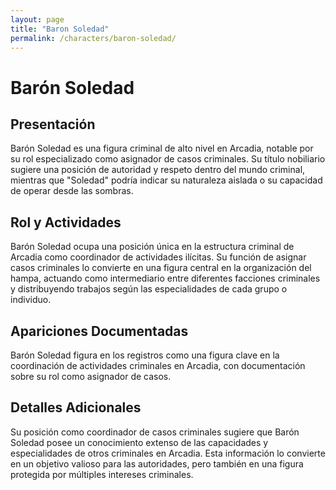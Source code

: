 ```yaml
---
layout: page
title: "Baron Soledad"
permalink: /characters/baron-soledad/
---
```


# Barón Soledad

## Presentación
Barón Soledad es una figura criminal de alto nivel en Arcadia, notable por su rol especializado como asignador de casos criminales. Su título nobiliario sugiere una posición de autoridad y respeto dentro del mundo criminal, mientras que "Soledad" podría indicar su naturaleza aislada o su capacidad de operar desde las sombras.

## Rol y Actividades
Barón Soledad ocupa una posición única en la estructura criminal de Arcadia como coordinador de actividades ilícitas. Su función de asignar casos criminales lo convierte en una figura central en la organización del hampa, actuando como intermediario entre diferentes facciones criminales y distribuyendo trabajos según las especialidades de cada grupo o individuo.

## Apariciones Documentadas
Barón Soledad figura en los registros como una figura clave en la coordinación de actividades criminales en Arcadia, con documentación sobre su rol como asignador de casos.

## Detalles Adicionales
Su posición como coordinador de casos criminales sugiere que Barón Soledad posee un conocimiento extenso de las capacidades y especialidades de otros criminales en Arcadia. Esta información lo convierte en un objetivo valioso para las autoridades, pero también en una figura protegida por múltiples intereses criminales.